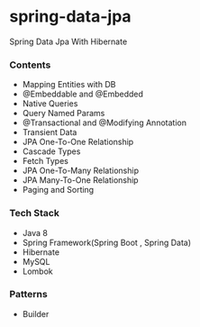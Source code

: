 # spring-data-jpa
Spring Data Jpa With Hibernate

### Contents
- Mapping Entities with DB
- @Embeddable and @Embedded
- Native Queries
- Query Named Params
- @Transactional and @Modifying Annotation
- Transient Data
- JPA One-To-One Relationship
- Cascade Types
- Fetch Types
- JPA One-To-Many Relationship
- JPA Many-To-One Relationship
- Paging and Sorting

### Tech Stack
- Java 8
- Spring Framework(Spring Boot , Spring Data)
- Hibernate
- MySQL
- Lombok

### Patterns
- Builder
